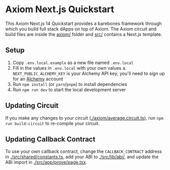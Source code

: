 # Axiom Next.js Quickstart

This Axiom Next.js 14 Quickstart provides a barebones framework through which you build full stack dApps on top of Axiom. The Axiom circuit and build files are inside the [axiom/](./axiom/) folder and [src/](./src/) contains a Next.js template.

## Setup
1. Copy `.env.local.example` as a new file named `.env.local`
2. Fill in the values in `.env.local` with your own values
    a. `NEXT_PUBLIC_ALCHEMY_KEY` is your Alchemy API key; you'll need to sign up for an [Alchemy](https://www.alchemy.com/) account
3. Run `npm install` (or `yarn`/`pnpm`) to install dependencies
4. Run `npm run dev` to start the local development server

## Updating Circuit
If you make any changes to your circuit ([./axiom/average.circuit.ts](./axiom/average.circuit.ts)), run `npm run build:circuit` to re-compile your circuit.

## Updating Callback Contract

To use your own callback contract, change the `CALLBACK_CONTRACT` address in [./src/shared/constants.ts](./src/shared/constants.ts), add your ABI to [./src/lib/abi/](./src/lib/abi/), and update the ABI import in [./src/app/prove/page.tsx](./src/app/prove/page.tsx).
